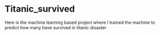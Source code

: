 # Titanic_survived
Here is the machine learning based project where I trained the machine to predict how many have survived in titanic disaster 
